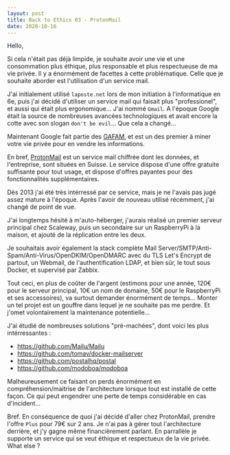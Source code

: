 ```yaml
---
layout: post
title: Back to Ethics 03 - ProtonMail
date: 2020-10-16
---
```


Hello,

Si cela n'était pas déjà limpide, je souhaite avoir une vie et une consommation plus éthique, plus responsable et plus respectueuse de ma vie privée. Il y a énormément de facettes à cette problématique. Celle que je souhaite aborder est l'utilisation d'un service mail.

J'ai initialement utilisé `laposte.net` lors de mon initiation à l'informatique en 6e, puis j'ai décidé d'utiliser un service mail qui faisait plus "professionel", et aussi qui était plus ergonomique... J'ai nommé `Gmail`. A l'époque Google était la source de nombreuses avancées technologiques et avait encore la cotte avec son slogan `don't be evil`... Que cela a changé...

Maintenant Google fait partie des [GAFAM](https://fr.wikipedia.org/wiki/GAFAM), et est un des premier à miner votre vie privée pour en vendre les informations.

En bref, [ProtonMail](https://fr.wikipedia.org/wiki/ProtonMail) est un service mail chiffrée dont les données, et l'entreprise, sont situées en Suisse. Le service dispose d'une offre gratuite suffisante pour tout usage, et dispose d'offres payantes pour des fonctionnalités supplémentaires.

Dès 2013 j'ai été très intérressé par ce service, mais je ne l'avais pas jugé assez mature à l'époque. Après l'avoir de nouveau utilisé récémment, j'ai changé de point de vue.

J'ai longtemps hésité à m'auto-héberger, j'aurais réalisé un premier serveur principal chez Scaleway, puis un secondaire sur un RaspberryPi à la maison, et ajouté de la réplication entre les deux.

Je souhaitais avoir également la stack complète Mail Server/SMTP/Anti-Spam/Anti-Virus/OpenDKIM/OpenDMARC avec du TLS Let's Encrypt de partout, un Webmail, de l'authentification LDAP, et bien sûr, le tout sous Docker, et supervisé par Zabbix.

Tout ceci, en plus de coûter de l'argent (estimons pour une année, 120€ pour le serveur principal, 10€ un nom de domaine, 50€ pour le RaspberryPi et ses accessoires), va surtout demander énormément de temps... Monter un tel projet est un gouffre dans lequel je ne souhaite pas me perdre. Et j'omet volontairement la maintenance potentielle...

J'ai étudié de nombreuses solutions "pré-machées", dont voici les plus intérressantes :

- <https://github.com/Mailu/Mailu>
- <https://github.com/tomav/docker-mailserver>
- <https://github.com/postalhq/postal>
- <https://github.com/modoboa/modoboa>

Malheureusement ce faisant on perds énormément en compréhension/maitrise de l'architecture lorsque tout est installé de cette façon. Ce qui peut engendrer une perte de temps considérable en cas d'incident...

Bref. En conséquence de quoi j'ai décidé d'aller chez ProtonMail, prendre l'offre `Plus` pour 79€ sur 2 ans. Je n'ai pas à gérer tout l'architecture derrière, et j'y gagne même financièrement parlant. En parrallèle je supporte un service qui se veut éthique et respectueux de la vie privée. What else ?
